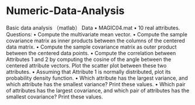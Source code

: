 # Numeric-Data-Analysis
Basic data analysis （matlab）
Data
• MAGIC04.mat
• 10 real attributes.
Questions:
• Compute the multivariate mean vector.
• Compute the sample covariance matrix as inner products between the columns of the
centered data matrix.
• Compute the sample covariance matrix as outer product between the centered data
points.
• Compute the correlation between Attributes 1 and 2 by computing the cosine of the angle
between the centered attribute vectors. Plot the scatter plot between these two attributes.
• Assuming that Attribute 1 is normally distributed, plot its probability density function.
• Which attribute has the largest variance, and which attribute has the smallest variance?
Print these values.
• Which pair of attributes has the largest covariance, and which pair of attributes has the
smallest covariance? Print these values.
